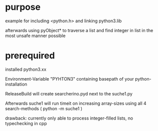 # purpose

example for including <python.h> and linking python3.lib

afterwards using pyObject* to traverse a list and find integer in list in the most unsafe manner possible

# prerequired

installed python3.xx

Environment-Variable "PYHTON3" containing basepath of your python-installation

ReleaseBuild will create searcherino.pyd next to the suche1.py

Afterwards suche1 will run timeit on increasing array-sizes using all 4 search-methods
( python -m suche1 )

drawback: currently only able to process integer-filled lists, no typechecking in cpp
